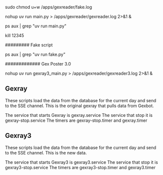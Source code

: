 sudo chmod u+w /apps/gexreader/fake.log

nohup uv run main.py > /apps/gexreader/gexreader.log 2>&1 &

ps aux | grep "uv run main.py"

kill 12345

######### Fake script

ps aux | grep "uv run fake.py"


############# Gex Poster 3.0

nohup uv run gexray3_main.py > /apps/gexreader/gexreader3.log 2>&1 &

## Gexray

These scripts load the data from the database for the current day and send to the SSE channel.
This is the original gexray that pulls data from Gexbot. 

The service that starts Gexray is gexray.service
The service that stop it is gexray-stop.service
The timers are gexray-stop.timer and gexray.timer


## Gexray3

These scripts load the data from the database for the current day and send to the SSE channel. 
This is the new data. 

The service that starts Gexray3 is gexray3.service
The service that stop it is gexray3-stop.service
The timers are gexray3-stop.timer and gexray3.timer